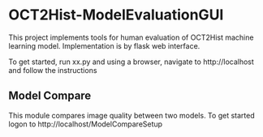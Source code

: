 # OCT2Hist-ModelEvaluationGUI
This project implements tools for human evaluation of OCT2Hist machine learning model.
Implementation is by flask web interface. 

To get started, run xx.py and using a browser, navigate to http://localhost and follow the instructions

## Model Compare
This module compares image quality between two models.
To get started logon to http://localhost/ModelCompareSetup
